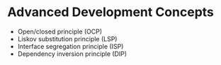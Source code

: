 # Advanced Development Concepts

- Open/closed principle (OCP)
- Liskov substitution principle (LSP)
- Interface segregation principle (ISP)
- Dependency inversion principle (DIP)